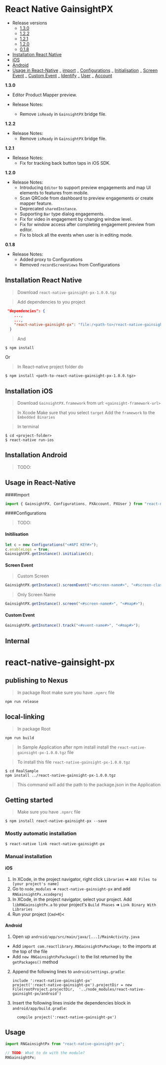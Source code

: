 # React Native GainsightPX

- Release versions
  - [1.3.0](#130)
  - [1.2.2](#122)
  - [1.2.1](#121)
  - [1.2.0](#120)
  - [0.1.8](#018)
- [Installation React Native](#installation-react-native)
- [iOS](#iOS)
- [Android](#android)
- [Usage in React-Native](#usage-react-native)
  _ [import](#import)
  _ [Configurations](#configurations)
  _ [Initialisation](#initilisation)
  _ [Screen Event](#screen-event)
  _ [Custom Event](#custom-event)
  _ [Identify](#identify)
  _ [User](#user)
  _ [Account](#account)

<a name="130">**1.3.0**</a>

- Editor Product Mapper preview.

- Release Notes:
  - Remove `isReady` in `GainsightPX` bridge file.

<a name="122">**1.2.2**</a>

- Release Notes:
  - Remove `isReady` in `GainsightPX` bridge file.

<a name="121">**1.2.1**</a>

- Release Notes:
  - Fix for tracking back button taps in iOS SDK.

<a name="120">**1.2.0**</a>

- Release Notes:
  - Introducing `Editor` to support preview engagements and map UI elements to features from mobile.
  - Scan QRCode from dashboard to preview engagements or create mapper feature.
  - Deprecated `sharedInstance`.
  - Supporting `Bar` type dialog engagements.
  - Fix for video in engagement by changing window level.
  - Fix for window access after completing engagement preview from editor.
  - Fix to block all the events when user is in editing mode.

<a name="018">**0.1.8**</a>

- Release Notes:
  - Added proxy to Configurations
  - Removed `recordScreenViews` from Configurations

## <a name = "installation-react-native">Installation React Native </a>

> Download `react-native-gainsight-px-1.0.0.tgz`

> Add dependencies to you project

```json
 "dependencies": {
    ...,
    ...,
    "react-native-gainsight-px": "file:/<path-to>/react-native-gainsight-px-1.0.0.tgz"
  }
```

> And

```
$ npm install
```

Or

> In React-native project folder do

`$ npm install <path-to-react-native-gainsight-px-1.0.0.tgz>`

## <a name="iOS">Installation iOS</a>

> Download `GainsightPX.framework` from url: `<gainsight-framework-url>`

> In Xcode Make sure that you select `target` Add the `framework` to the `Embedded Binaries`

> In terminal

```
$ cd <project-folder>
$ react-native run-ios
```

## <a name="android">Installation Android</a>

> TODO:

## <a name = "usage-react-native">Usage in React-Native </a>

####<a name="import">Import</a>

```javascript
import { GainsightPX, Configurations, PXAccount, PXUser } from "react-native-gainsight-px";
```

####<a name="configurations">Configurations</a>

> TODO:

#### <a name="initilisation">Initilisation</a>

```javascript
let c = new Configurations("<#API KEY#>");
c.enableLogs = true;
GainsightPX.getInstance().initialize(c);
```

#### <a name="screen-event">Screen Event</a>

> Custom Screen

```javascript
GainsightPX.getInstance().screenEvent("<#screen-name#>", "<#screen-class#>");
```

> Only Screen Name

```javascript
GainsightPX.getInstance().screen("<#screen-name#>", "<#map#>");
```

#### <a name="custom-event">Custom Event</a>

```javascript
GainsightPX.getInstance().track("<#event-name#>", "<#map#>");
```

## Internal

# react-native-gainsight-px

## publishing to Nexus

> In package Root make sure you have `.npmrc` file

```
npm run release
```

## local-linking

> In package Root

```
npm run build
```

> In Sample Application after npm install install the `react-native-gainsight-px-1.0.0.tgz` file

> To install this file `react-native-gainsight-px-1.0.0.tgz`

```
$ cd RealSample
npm install ../react-native-gainsight-px-1.0.0.tgz
```

> This command will add the path to the package.json in the Application

## Getting started

> Make sure you have `.npmrc` file

`$ npm install react-native-gainsight-px --save`

### Mostly automatic installation

`$ react-native link react-native-gainsight-px`

### Manual installation

#### iOS

1. In XCode, in the project navigator, right click `Libraries` ➜ `Add Files to [your project's name]`
2. Go to `node_modules` ➜ `react-native-gainsight-px` and add `RNGainsightPx.xcodeproj`
3. In XCode, in the project navigator, select your project. Add `libRNGainsightPx.a` to your project's `Build Phases` ➜ `Link Binary With Libraries`
4. Run your project (`Cmd+R`)<

#### Android

1. Open up `android/app/src/main/java/[...]/MainActivity.java`

- Add `import com.reactlibrary.RNGainsightPxPackage;` to the imports at the top of the file
- Add `new RNGainsightPxPackage()` to the list returned by the `getPackages()` method

2. Append the following lines to `android/settings.gradle`:
   ```
   include ':react-native-gainsight-px'
   project(':react-native-gainsight-px').projectDir = new File(rootProject.projectDir, 	'../node_modules/react-native-gainsight-px/android')
   ```
3. Insert the following lines inside the dependencies block in `android/app/build.gradle`:
   ```
     compile project(':react-native-gainsight-px')
   ```

## Usage

```javascript
import RNGainsightPx from "react-native-gainsight-px";

// TODO: What to do with the module?
RNGainsightPx;
```
